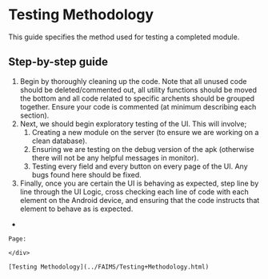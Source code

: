 Testing Methodology
================================================================





This guide specifies the method used for testing a completed module.

Step-by-step guide
------------------

1.  Begin by thoroughly cleaning up the code. Note that all unused code
    should be deleted/commented out, all utility functions should be
    moved the bottom and all code related to specific archents should be
    grouped together. Ensure your code is commented (at minimum
    describing each section).
2.  Next, we should begin exploratory testing of the UI. This will
    involve;
    1.  Creating a new module on the server (to ensure we are working on
        a clean database).
    2.  Ensuring we are testing on the debug version of the apk
        (otherwise there will not be any helpful messages in monitor).
    3.  Testing every field and every button on every page of the UI.
        Any bugs found here should be fixed.
3.  Finally, once you are certain the UI is behaving as expected, step
    line by line through the UI Logic, cross checking each line of code
    with each element on the Android device, and ensuring that the code
    instructs that element to behave as is expected.

-   

    Page:

    </div>

    [Testing Methodology](../FAIMS/Testing+Methodology.html)


</div>
